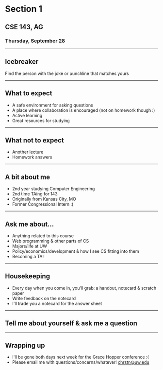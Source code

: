 # Section 1
## CSE 143, AG
### Thursday, September 28

---
## Icebreaker
Find the person with the joke or punchline that matches yours

---
## What to expect
- A safe environment for asking questions
- A place where collaboration is encouraged (not on homework though :)
- Active learning
- Great resources for studying

---
## What not to expect
- Another lecture
- Homework answers

---
## A bit about me
- 2nd year studying Computer Engineering
- 2nd time TAing for 143
- Originally from Kansas City, MO
- Former Congressional Intern :)

---
## Ask me about...
- Anything related to this course
- Web programming & other parts of CS
- Majors/life at UW
- Policy/economics/development & how I see CS fitting into them
- Becoming a TA!

---
## Housekeeping
- Every day when you come in, you'll grab: a handout, notecard & scratch paper
- Write feedback on the notecard
- I'll trade you a notecard for the answer sheet

---
## Tell me about yourself & ask me a question

---
## Wrapping up
- I'll be gone both days next week for the Grace Hopper conference :(
- Please email me with questions/concerns/whatever! chrstn@uw.edu
